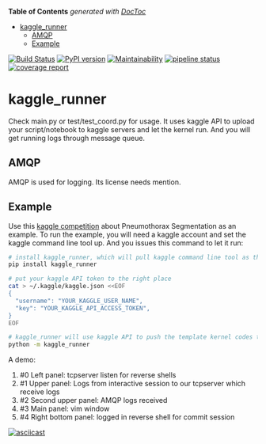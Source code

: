 <!-- START doctoc generated TOC please keep comment here to allow auto update -->
<!-- DON'T EDIT THIS SECTION, INSTEAD RE-RUN doctoc TO UPDATE -->
**Table of Contents**  *generated with [DocToc](https://github.com/thlorenz/doctoc)*

- [kaggle_runner](#kaggle_runner)
  - [AMQP](#amqp)
  - [Example](#example)

<!-- END doctoc generated TOC please keep comment here to allow auto update -->

[![Build Status](https://travis-ci.org/pennz/kaggle_runner.svg?branch=master)](https://travis-ci.org/pennz/kaggle_runner)
[![PyPI version](https://badge.fury.io/py/kaggle-runner.svg)](https://badge.fury.io/py/kaggle-runner)
[![Maintainability](https://api.codeclimate.com/v1/badges/979bc98e4acb59a5e1aa/maintainability)](https://codeclimate.com/github/pennz/kaggle_runner/maintainability)
[![pipeline status](https://gitlab.com/MrCue/kaggle_runner/badges/master/pipeline.svg)](https://gitlab.com/MrCue/kaggle_runner/-/commits/master)
[![coverage report](https://gitlab.com/MrCue/kaggle_runner/badges/master/coverage.svg)](https://gitlab.com/MrCue/kaggle_runner/-/commits/master)


# kaggle_runner

Check main.py or test/test_coord.py for usage. It uses kaggle API to upload your script/notebook to kaggle servers and let the kernel run. And you will get running logs through message queue.

## AMQP
AMQP is used for logging. Its license needs mention.

## Example
Use this [kaggle competition](https://www.kaggle.com/c/siim-acr-pneumothorax-segmentation) about Pneumothorax Segmentation as an example. To run the example, you will need a kaggle account and set the kaggle command line tool up. And you issues this command to let it run:

```sh
# install kaggle_runner, which will pull kaggle command line tool as the dependency
pip install kaggle_runner

# put your kaggle API token to the right place
cat > ~/.kaggle/kaggle.json <<EOF
{
  "username": "YOUR_KAGGLE_USER_NAME",
  "key": "YOUR_KAGGLE_API_ACCESS_TOKEN",
}
EOF

# kaggle_runner will use kaggle API to push the template kernel codes to kaggle server and wait message back
python -m kaggle_runner
```

A demo:

1. \#0 Left panel: tcpserver listen for reverse shells
1. \#1 Upper panel: Logs from interactive session to our tcpserver which receive logs
1. \#2 Second upper panel: AMQP logs received
1. \#3 Main panel: vim window
1. \#4 Right bottom panel: logged in reverse shell for commit session

[![asciicast](https://asciinema.org/a/vcLKH8MEkxv4WYEb9xxK8xBnU.svg)](https://asciinema.org/a/vcLKH8MEkxv4WYEb9xxK8xBnU)
